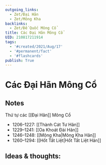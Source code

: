 ```yaml
---
outgoing_links:
  - Zet/Đại Hãn
  - Zet/Mông Kha
backlinks:
  - Zet/Đế Quốc Mông Cổ
title: Các Đại Hãn Mông Cổ
UID: 210817211914
tags:
  - '#created/2021/Aug/17'
  - '#permanent/fact'
  - '#flashcards'
publish: True
---
```

# Các Đại Hãn Mông Cổ

## Notes
Thứ tự các [[Đại Hãn]] Mông Cổ
- 1206–1227: [[Thành Cát Tư Hãn]] 
- 1229–1241: [[Oa Khoát Đài Hãn]] 
- 1246–1248: [[Mông Kha|Mông Kha Hãn]]
- 1260–1294: [[Hốt Tất Liệt|Hốt Tất Liệt Hãn]]

## Ideas & thoughts:

